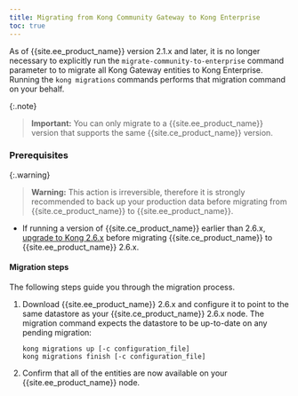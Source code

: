 ```yaml
---
title: Migrating from Kong Community Gateway to Kong Enterprise
toc: true
---
```


As of {{site.ee_product_name}} version 2.1.x and later, it is no longer necessary to explicitly
run the `migrate-community-to-enterprise` command parameter to to migrate all
Kong Gateway entities to Kong Enterprise. Running the `kong migrations` commands
performs that migration command on your behalf.

{:.note}
> **Important:** You can only migrate to a {{site.ee_product_name}} version that
supports the same {{site.ce_product_name}} version.

### Prerequisites

{:.warning}
> **Warning:** This action is irreversible, therefore it is strongly
   recommended to back up your production data before migrating from
   {{site.ce_product_name}} to {{site.ee_product_name}}.

* If running a version of {{site.ce_product_name}} earlier than 2.6.x,
  [upgrade to Kong 2.6.x](/gateway-oss/2.6.x/upgrading/) before migrating
  {{site.ce_product_name}} to {{site.ee_product_name}} 2.6.x.

#### Migration steps

The following steps guide you through the migration process.

1. Download {{site.ee_product_name}} 2.6.x and configure it to point to the
   same datastore as your {{site.ce_product_name}} 2.6.x node. The migration
   command expects the datastore to be up-to-date on any pending migration:

   ```shell
   kong migrations up [-c configuration_file]
   kong migrations finish [-c configuration_file]
   ```

2. Confirm that all of the entities are now available on your
   {{site.ee_product_name}} node.
